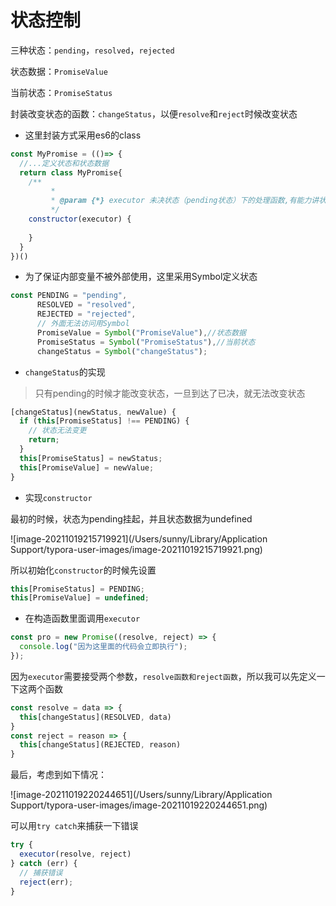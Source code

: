# 状态控制

三种状态：`pending`，`resolved`，`rejected`

状态数据：`PromiseValue`

当前状态：`PromiseStatus`

封装改变状态的函数：`changeStatus`，以便`resolve`和`reject`时候改变状态



- 这里封装方式采用es6的class

```js
const MyPromise = (()=> {
  //...定义状态和状态数据
  return class MyPromise{
    /**
         * 
         * @param {*} executor 未决状态（pending状态）下的处理函数,有能力讲状态推向已决
         */
    constructor(executor) {
      
    }
  }
})()
```

- 为了保证内部变量不被外部使用，这里采用Symbol定义状态

```js
const PENDING = "pending",
      RESOLVED = "resolved",
      REJECTED = "rejected",
      // 外面无法访问用Symbol
      PromiseValue = Symbol("PromiseValue"),//状态数据
      PromiseStatus = Symbol("PromiseStatus"),//当前状态
      changeStatus = Symbol("changeStatus");
```

- `changeStatus`的实现

> 只有pending的时候才能改变状态，一旦到达了已决，就无法改变状态

```js
[changeStatus](newStatus, newValue) {
  if (this[PromiseStatus] !== PENDING) {
    // 状态无法变更
    return;
  }
  this[PromiseStatus] = newStatus;
  this[PromiseValue] = newValue;
}
```



- 实现`constructor`

最初的时候，状态为pending挂起，并且状态数据为undefined

![image-20211019215719921](/Users/sunny/Library/Application Support/typora-user-images/image-20211019215719921.png)

所以初始化`constructor`的时候先设置

```js
this[PromiseStatus] = PENDING;
this[PromiseValue] = undefined;
```



- 在构造函数里面调用`executor`

```js
const pro = new Promise((resolve, reject) => {
  console.log("因为这里面的代码会立即执行");
});
```

因为`executor`需要接受两个参数，`resolve函数和reject函数`，所以我可以先定义一下这两个函数

```js
const resolve = data => {
  this[changeStatus](RESOLVED, data)
}
const reject = reason => {
  this[changeStatus](REJECTED, reason)
}
```

最后，考虑到如下情况：

![image-20211019220244651](/Users/sunny/Library/Application Support/typora-user-images/image-20211019220244651.png)

可以用`try catch`来捕获一下错误

```js
try {
  executor(resolve, reject)
} catch (err) {
  // 捕获错误
  reject(err);
}
```

